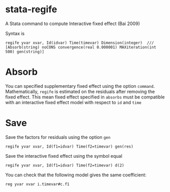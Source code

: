 # stata-regife

A Stata command to compute Interactive fixed effect (Bai 2009)

Syntax is

```
regife yvar xvar, Id(idvar) Time(timevar) Dimension(integer)  ///
[Absorb(string) noCONS convergence(real 0.000001) MAXiteration(int 500) gen(string)]
```


# Absorb
You can specified supplementary fixed effect using the option `command`. Mathematically, `regife` is estimated on the residuals after removing the fixed effect. This mean fixed effect specified in `absorbs` must be compatible with an interactive fixed effect model with respect to `id` and `time`


# Save
Save the factors for residuals using the option `gen`

```
regife yvar xvar, Id(f1=idvar) Time(f2=timevar) gen(res)
```
Save the interactive fixed effect using the symbol equal

```
regife yvar xvar, Id(f1=idvar) Time(f2=timevar) d(2)
```

You can check that the following model gives the same coefficient:

```
reg yvar xvar i.timevar#c.f1
```

